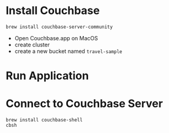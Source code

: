 # Install Couchbase
```shell
brew install couchbase-server-community
```
- Open Couchbase.app on MacOS
- create cluster
- create a new bucket named `travel-sample`

# Run Application 

# Connect to Couchbase Server
```shell
brew install couchbase-shell
cbsh
```

